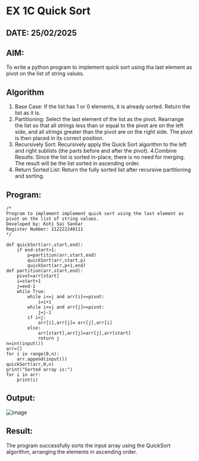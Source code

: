 # EX 1C Quick Sort
## DATE: 25/02/2025
## AIM:
To write a python program to implement quick sort using tha last element as pivot on the list of string values.

## Algorithm
1. Base Case: If the list has 1 or 0 elements, it is already sorted. Return the list as it is.
2. Partitioning: Select the last element of the list as the pivot.
                 Rearrange the list so that all strings less than or equal to the pivot are on the left side, and all strings greater than the pivot are on the 
                 right side. The pivot is then placed in its correct position.
3. Recursively Sort: Recursively apply the Quick Sort algorithm to the left and right sublists (the parts before and after the pivot).
4.Combine Results: Since the list is sorted in-place, there is no need for merging. The result will be the list sorted in ascending order.
5. Return Sorted List: Return the fully sorted list after recursive partitioning and sorting.
## Program:
```
/*
Program to implement implement quick sort using the last element as pivot on the list of string values.
Developed by: Koti Sai Sankar
Register Number: 212222240111
*/
```
```
def quickSort(arr,start,end):
    if end-start>1:
        p=partition(arr,start,end)
        quickSort(arr,start,p)
        quickSort(arr,p+1,end)
def partition(arr,start,end):
    pivot=arr[start]
    i=start+1
    j=end-1
    while True:
        while i<=j and arr[i]<=pivot:
            i=i+1
        while i<=j and arr[j]>=pivot:
            j=j-1
        if i<j:
            arr[i],arr[j]= arr[j],arr[i]
        else:
            arr[start],arr[j]=arr[j],arr[start]
            return j
n=int(input())
arr=[]
for i in range(0,n):
    arr.append(input())
quickSort(arr,0,n)
print("Sorted array is:")
for i in arr:
    print(i)
```
## Output:
![image](https://github.com/user-attachments/assets/48d6c9e2-34b6-45c6-a4d1-61df4fc86fa4)

## Result:
The program successfully sorts the input array using the QuickSort algorithm, arranging the elements in ascending order.

